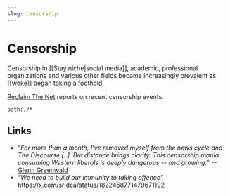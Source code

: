 ```yaml
---
slug: censorship
---
```


# Censorship

Censorship in [[Stay niche|social media]], academic, professional organizations and various other fields became increasingly prevalent as [[woke]] began taking a foothold.

[Reclaim The Net](https://reclaimthenet.org) reports on recent censorship events.

```query
path:./*
```

## Links

- "*For more than a month, I've removed myself from the news cycle and The Discourse [..]. But distance brings clarity. This censorship mania consuming Western liberals is deeply dangerous -- and growing.*" --[Glenn Greenwald](https://twitter.com/ggreenwald/status/1567290905039708160?cxt=HHwWgIC96caxkcArAAAA)
- *"We need to build our immunity to taking offence"* https://x.com/sridca/status/1822458771479671192
